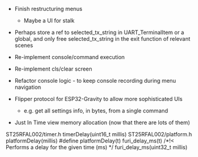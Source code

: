 * Finish restructuring menus
    * Maybe a UI for stalk
* Perhaps store a ref to selected_tx_string in UART_TerminalItem or a global, and only free selected_tx_string in the exit function of relevant scenes

* Re-implement console/command execution
* Re-implement cls/clear screen
* Refactor console logic - to keep console recording during menu navigation
* Flipper protocol for ESP32-Gravity to allow more sophisticated UIs
    * e.g. get all settings info, in bytes, from a single command
* Just In Time view memory allocation (now that there are lots of them)

ST25RFAL002/timer.h timerDelay(uint16_t millis)
ST25RFAL002/platform.h platformDelay(millis)
    #define platformDelay(t) furi_delay_ms(t) /*!< Performs a delay for the given time (ms)    */
furi_delay_ms(uint32_t millis)
